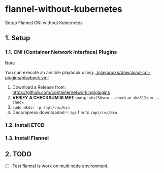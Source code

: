 # flannel-without-kubernetes

Setup Flannel CNI without Kubernetes

## 1. Setup

### 1.1. CNI (Container Network Interface) Plugins

> [!NOTE]
>
> You can execute an ansible playbook using: [./playbooks/download-cni-plugins/playbook.yml](./playbooks/download-cni-plugins/playbook.yml)

1. Download a Release from: https://github.com/containernetworking/plugins
2. **VERIFY A CHECKSUM IS MET** using: `sha256sum --check` or `sha512sum --check`
3. `sudo mkdir -p /opt/cni/bin`
4. Decompress downloaded `*.tgz` file to `/opt/cni/bin`

### 1.2. Install ETCD

### 1.3. Install Flannel

## 2. TODO

- [ ] Test flannel is work on multi node environment.
